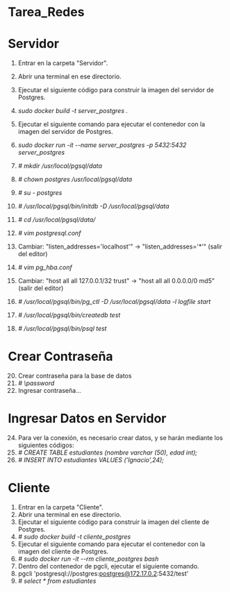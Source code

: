 # Tarea_Redes



# Servidor
1. Entrar en la carpeta "Servidor".
2. Abrir una terminal en ese directorio.
3. Ejecutar el siguiente código para construir la imagen del servidor de Postgres.  
4. *sudo docker build -t server_postgres .*
5. Ejecutar el siguiente comando para ejecutar el contenedor con la imagen del servidor de Postgres.
6. *sudo docker run -it --name server_postgres -p 5432:5432 server_postgres*    

7.  *# mkdir /usr/local/pgsql/data*
8.  *# chown postgres /usr/local/pgsql/data*
9.  *# su - postgres*
10. *# /usr/local/pgsql/bin/initdb -D /usr/local/pgsql/data*
11. *# cd /usr/local/pgsql/data/*
12. *# vim postgresql.conf*
13. Cambiar: "listen_addresses='localhost'" -> "listen_addresses='*'" (salir del editor)
14. *# vim pg_hba.conf*
15. Cambiar: "host all  all    127.0.0.1/32  trust" -> "host all  all    0.0.0.0/0  md5" (salir del editor)
16. *# /usr/local/pgsql/bin/pg_ctl -D /usr/local/pgsql/data -l logfile start*
17. *# /usr/local/pgsql/bin/createdb test*
18. *# /usr/local/pgsql/bin/psql test*

# Crear Contraseña
20. Crear contraseña para la base de datos
21. *# \password*
22. Ingresar contraseña...

# Ingresar Datos en Servidor
24. Para ver la conexión, es necesario crear datos, y se harán mediante los siguientes códigos:
25. *# CREATE TABLE estudiantes (nombre varchar (50), edad int);*
26. *# INSERT INTO estudiantes VALUES ('Ignacio',24);*




# Cliente
1. Entrar en la carpeta "Cliente".
2. Abrir una terminal en ese directorio.
3. Ejecutar el siguiente código para construir la imagen del cliente de Postgres.
4. *# sudo docker build -t cliente_postgres*
5. Ejecutar el siguiente comando para ejecutar el contenedor con la imagen del cliente de Postgres.
6. *# sudo docker run -it --rm cliente_postgres bash*
7. Dentro del contenedor de pgcli, ejecutar el siguiente comando.
8. pgcli 'postgresql://postgres:postgres@172.17.0.2:5432/test'
9. *# select * from estudiantes*





